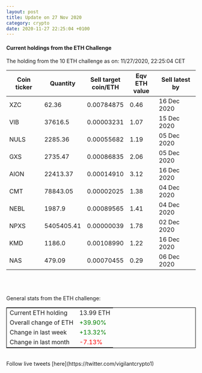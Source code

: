 ```yaml
---
layout: post
title: Update on 27 Nov 2020
category: crypto
date: 2020-11-27 22:25:04 +0100
---
```

<!-- Global site tag (gtag.js) - Google Analytics -->
<script async src="https://www.googletagmanager.com/gtag/js?id=UA-103831149-5"></script>
<script>
  window.dataLayer = window.dataLayer || [];
  function gtag(){dataLayer.push(arguments);}
  gtag('js', new Date());

  gtag('config', 'UA-103831149-5');
</script>


#### Current holdings from the ETH Challenge

The holding from the 10 ETH challenge as on: 11/27/2020, 22:25:04 CET

|Coin ticker|Quantity|Sell target<br>coin/ETH|Eqv ETH<br>value|Sell latest by|
|-----------|--------|-----------|-----------|--------------|
XZC|62.36|  0.00784875|0.46|16 Dec 2020|
VIB|37616.5|  0.00003231|1.07|15 Dec 2020|
NULS|2285.36|  0.00055682|1.19|05 Dec 2020|
GXS|2735.47|  0.00086835|2.06|05 Dec 2020|
AION|22413.37|  0.00014910|3.12|16 Dec 2020|
CMT|78843.05|  0.00002025|1.38|04 Dec 2020|
NEBL|1987.9|  0.00089565|1.41|04 Dec 2020|
NPXS|5405405.41|  0.00000039|1.78|02 Dec 2020|
KMD|1186.0|  0.00108990|1.22|16 Dec 2020|
NAS|479.09|  0.00070455|0.29|06 Dec 2020|

<br>
<br>
<br>
General stats from the ETH challenge:

<table style="border:1px solid black;margin-left:auto;margin-right:auto;">
	<tbody>
	<tr>
		<td>Current ETH holding</td>
		<td>     13.99 ETH</td>
	</tr>
	<tr>
		<td>Overall change of ETH</td>
		<td><font color="green">+39.90%</font></td>
	</tr>
	<tr>
		<td>Change in last week</td>
		<td><font color="green">+13.32%</font></td>
	</tr>
	<tr>
		<td>Change in last month</td>
		<td><font color="red">-7.13%</font></td>
	</tr>
	</tbody>
</table>

<br>
Follow live tweets [here](https://twitter.com/vigilantcrypto1)
<br>
<br>